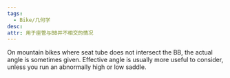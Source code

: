 ```yaml
---
tags:
  - Bike/几何学
desc: 
attr: 用于座管与BB并不相交的情况
---
```


On mountain bikes where seat tube does not intersect the BB, the actual angle is sometimes given. Effective angle is usually more useful to consider, unless you run an abnormally high or low saddle.